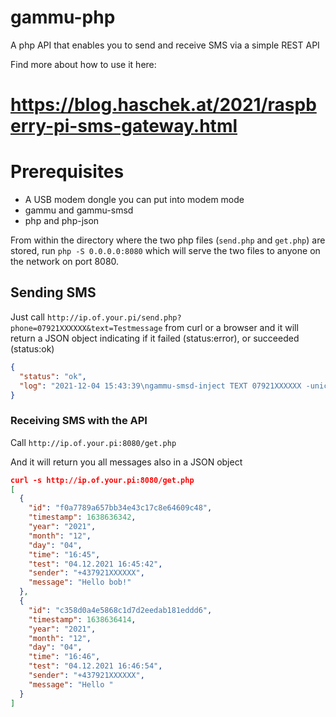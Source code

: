 # gammu-php

A php API that enables you to send and receive SMS via a simple REST API

Find more about how to use it here:

https://blog.haschek.at/2021/raspberry-pi-sms-gateway.html
===

# Prerequisites
- A USB modem dongle you can put into modem mode
- gammu and gammu-smsd
- php and php-json

From within the directory where the two php files (`send.php` and `get.php`) are stored, run `php -S 0.0.0.0:8080` which will serve the two files to anyone on the network on port 8080.

## Sending SMS

Just call `http://ip.of.your.pi/send.php?phone=07921XXXXXX&text=Testmessage` from curl or a browser and it will return a JSON object indicating if it failed (status:error), or succeeded (status:ok)

```json
{
  "status": "ok",
  "log": "2021-12-04 15:43:39\ngammu-smsd-inject TEXT 07921XXXXXX -unicode -text 'Testmessage'\ngammu-smsd-inject[2669]: Warning: No PIN code in /etc/gammu-smsdrc file\ngammu-smsd-inject[2669]: Created outbox message OUTC20211204_164340_00_07921XXXXXX_sms0.smsbackup\nWritten message with ID /var/spool/gammu/outbox/OUTC20211204_164340_00_07921XXXXXX_sms0.smsbackup\n\n\n"
}
```

### Receiving SMS with the API

Call `http://ip.of.your.pi:8080/get.php`

And it will return you all messages also in a JSON object

```json
curl -s http://ip.of.your.pi:8080/get.php
[
  {
    "id": "f0a7789a657bb34e43c17c8e64609c48",
    "timestamp": 1638636342,
    "year": "2021",
    "month": "12",
    "day": "04",
    "time": "16:45",
    "test": "04.12.2021 16:45:42",
    "sender": "+437921XXXXXX",
    "message": "Hello bob!"
  },
  {
    "id": "c358d0a4e5868c1d7d2eedab181eddd6",
    "timestamp": 1638636414,
    "year": "2021",
    "month": "12",
    "day": "04",
    "time": "16:46",
    "test": "04.12.2021 16:46:54",
    "sender": "+437921XXXXXX",
    "message": "Hello "
  }
]
```